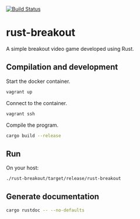 [![Build Status](https://travis-ci.org/jean553/rust-breakout.svg?branch=master)](https://travis-ci.org/jean553/rust-breakout)

# rust-breakout

A simple breakout video game developed using Rust.

## Compilation and development

Start the docker container.

```bash
vagrant up
```

Connect to the container.

```bash
vagrant ssh
```

Compile the program.

```bash
cargo build --release
```

## Run

On your host:

```bash
./rust-breakout/target/release/rust-breakout
```

## Generate documentation

```bash
cargo rustdoc -- --no-defaults
```
